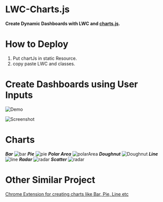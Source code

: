 # LWC-Charts.js

**Create Dynamic Dashboards with LWC and [charts.js](https://www.chartjs.org/).**

# How to Deploy
1. Put chartJs in static Resource.
2. copy paste LWC and classes.

# Create Dashboards using User Inputs
![Demo](https://github.com/vimaltiwari2612/LWC-Charts.js/blob/main/User_Input.gif)

![Screenshot](https://github.com/vimaltiwari2612/LWC-Charts.js/blob/main/screenshot/Dynamic_Input.PNG)

# Charts
  ***Bar***
![bar](https://github.com/vimaltiwari2612/LWC-Charts.js/blob/main/screenshot/bar.png)
***Pie***
![pie](https://github.com/vimaltiwari2612/LWC-Charts.js/blob/main/screenshot/pie.png)
***Polar Area***
![polarArea](https://github.com/vimaltiwari2612/LWC-Charts.js/blob/main/screenshot/polar%20area.png)
***Doughnut***
![Doughnut](https://github.com/vimaltiwari2612/LWC-Charts.js/blob/main/screenshot/doughnut.png)
***Line***
![line](https://github.com/vimaltiwari2612/LWC-Charts.js/blob/main/screenshot/line.png)
***Radar***
![radar](https://github.com/vimaltiwari2612/LWC-Charts.js/blob/main/screenshot/radar.png)
***Scatter***
![radar](https://github.com/vimaltiwari2612/LWC-Charts.js/blob/main/screenshot/scatter.png)


# Other Similar Project
[Chrome Extension for creating charts like Bar, Pie, Line etc](https://github.com/vimaltiwari2612/Chrome-Extention-Charts)
